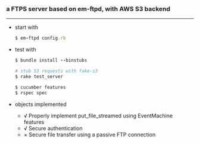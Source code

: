 ### a FTPS server based on em-ftpd, with AWS S3 backend
- - -

* start with

  ```ruby
  $ em-ftpd config.rb
  ```

* test with

  ```ruby
  $ bundle install --binstubs

  # stub S3 requests with fake-s3
  $ rake test_server

  $ cucumber features
  $ rspec spec
  ```

* objects implemented

  - √ Properly implement put_file_streamed using EventMachine features
  - √ Secure authentication
  - × Secure file transfer using a passive FTP connection
